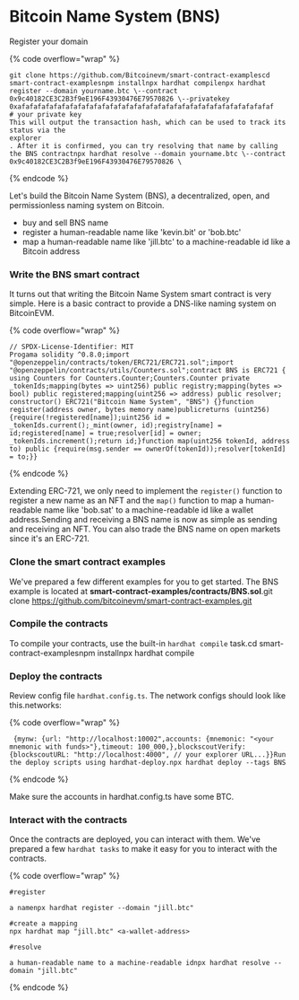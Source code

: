 # Bitcoin Name System (BNS)

Register your domain

{% code overflow="wrap" %}
```solidity
git clone https://github.com/Bitcoinevm/smart-contract-examplescd smart-contract-examplesnpm installnpx hardhat compilenpx hardhat register --domain yourname.btc \--contract 0x9c40182CE3C2B3f9eE196F43930476E79570826 \--privatekey 0xafafafafafafafafafafafafafafafafafafafafafafafafafafafafafafafaf 
# your private key
This will output the transaction hash, which can be used to track its status via the 
explorer
. After it is confirmed, you can try resolving that name by calling the BNS contractnpx hardhat resolve --domain yourname.btc \--contract 0x9c40182CE3C2B3f9eE196F43930476E79570826 \​
```
{% endcode %}

Let's build the Bitcoin Name System (BNS), a decentralized, open, and permissionless naming system on Bitcoin.

* buy and sell BNS name
* register a human-readable name like 'kevin.bit' or 'bob.btc'
* map a human-readable name like 'jill.btc' to a machine-readable id like a Bitcoin address

### Write the BNS smart contract <a href="#write-the-bns-smart-contract" id="write-the-bns-smart-contract"></a>

It turns out that writing the Bitcoin Name System smart contract is very simple. Here is a basic contract to provide a DNS-like naming system on BitcoinEVM.

{% code overflow="wrap" %}
```solidity
// SPDX-License-Identifier: MIT 
Progama solidity ^0.8.0;​import "@openzeppelin/contracts/token/ERC721/ERC721.sol";import "@openzeppelin/contracts/utils/Counters.sol";​contract BNS is ERC721 {​using Counters for Counters.Counter;Counters.Counter private _tokenIds;​mapping(bytes => uint256) public registry;mapping(bytes => bool) public registered;​mapping(uint256 => address) public resolver;​constructor() ERC721("Bitcoin Name System", "BNS") {}​function register(address owner, bytes memory name)publicreturns (uint256){require(!registered[name]);​uint256 id = _tokenIds.current();_mint(owner, id);registry[name] = id;registered[name] = true;resolver[id] = owner;​_tokenIds.increment();return id;}​function map(uint256 tokenId, address to) public {require(msg.sender == ownerOf(tokenId));resolver[tokenId] = to;}}
```
{% endcode %}

Extending ERC-721, we only need to implement the `register()` function to register a new name as an NFT and the `map()` function to map a human-readable name like 'bob.sat' to a machine-readable id like a wallet address.Sending and receiving a BNS name is now as simple as sending and receiving an NFT. You can also trade the BNS name on open markets since it's an ERC-721.

### Clone the smart contract examples <a href="#clone-the-smart-contract-examples" id="clone-the-smart-contract-examples"></a>

We've prepared a few different examples for you to get started. The BNS example is located at **smart-contract-examples/contracts/BNS.sol**.git clone https://github.com/bitcoinevm/smart-contract-examples.git​

### Compile the contracts <a href="#compile-the-contracts" id="compile-the-contracts"></a>

To compile your contracts, use the built-in `hardhat compile` task.cd smart-contract-examplesnpm installnpx hardhat compile​

### Deploy the contracts <a href="#deploy-the-contracts" id="deploy-the-contracts"></a>

Review config file `hardhat.config.ts`. The network configs should look like this.networks:

{% code overflow="wrap" %}
```solidity
 {mynw: {url: "http://localhost:10002",accounts: {mnemonic: "<your mnemonic with funds>"},timeout: 100_000,},blockscoutVerify: {blockscoutURL: "http://localhost:4000", // your explorer URL...}}Run the deploy scripts using hardhat-deploy.npx hardhat deploy --tags BNS
```
{% endcode %}

Make sure the accounts in hardhat.config.ts have some BTC.​

### Interact with the contracts <a href="#interact-with-the-contracts" id="interact-with-the-contracts"></a>

Once the contracts are deployed, you can interact with them. We've prepared a few `hardhat tasks` to make it easy for you to interact with the contracts.

{% code overflow="wrap" %}
```solidity
#register 

a namenpx hardhat register --domain "jill.btc"​ 

#create a mapping 
npx hardhat map "jill.btc" <a-wallet-address> ​

#resolve 

a human-readable name to a machine-readable idnpx hardhat resolve --domain "jill.btc"
```
{% endcode %}
